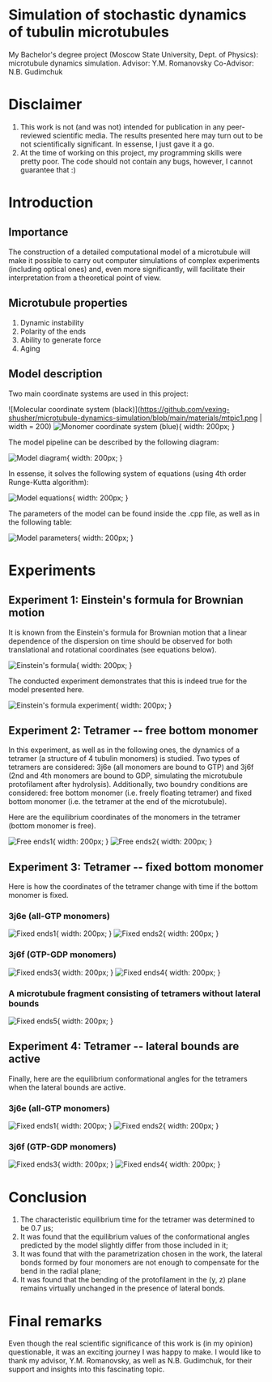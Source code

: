 # Simulation of stochastic dynamics of tubulin microtubules
My Bachelor's degree project (Moscow State University, Dept. of Physics): microtubule dynamics simulation.
Advisor: Y.M. Romanovsky
Co-Advisor: N.B. Gudimchuk

# Disclaimer
1. This work is not (and was not) intended for publication in any peer-reviewed scientific media. The results presented here may turn out to be not scientifically significant. In essense, I just gave it a go.
2. At the time of working on this project, my programming skills were pretty poor. The code should not contain any bugs, however, I cannot guarantee that :)

# Introduction

## Importance
The construction of a detailed computational model of a microtubule will make it possible to carry out computer simulations of complex experiments (including optical ones) and, even more significantly, will facilitate their interpretation from a theoretical point of view.

## Microtubule properties
1. Dynamic instability
2. Polarity of the ends
3. Ability to generate force
4. Aging

## Model description
Two main coordinate systems are used in this project:

![Molecular coordinate system (black)](https://github.com/vexing-shusher/microtubule-dynamics-simulation/blob/main/materials/mtpic1.png | width = 200)
![Monomer coordinate system (blue)](https://github.com/vexing-shusher/microtubule-dynamics-simulation/blob/main/materials/mtpic2.png){ width: 200px; }

The model pipeline can be described by the following diagram:

![Model diagram](https://github.com/vexing-shusher/microtubule-dynamics-simulation/blob/main/materials/prog.png){ width: 200px; }

In essense, it solves the following system of equations (using 4th order Runge-Kutta algorithm):

![Model equations](https://github.com/vexing-shusher/microtubule-dynamics-simulation/blob/main/materials/eq1.png){ width: 200px; }

The parameters of the model can be found inside the .cpp file, as well as in the following table:

![Model parameters](https://github.com/vexing-shusher/microtubule-dynamics-simulation/blob/main/materials/pars.png){ width: 200px; }

# Experiments

## Experiment 1: Einstein's formula for Brownian motion

It is known from the Einstein's formula for Brownian motion that a linear dependence of the dispersion on time should be observed for both translational and rotational coordinates (see equations below). 

![Einstein's formula](https://github.com/vexing-shusher/microtubule-dynamics-simulation/blob/main/materials/eq2.png){ width: 200px; }

The conducted experiment demonstrates that this is indeed true for the model presented here.

![Einstein's formula experiment](https://github.com/vexing-shusher/microtubule-dynamics-simulation/blob/main/materials/tabD.png){ width: 200px; }

## Experiment 2: Tetramer -- free bottom monomer

In this experiment, as well as in the following ones, the dynamics of a tetramer (a structure of 4 tubulin monomers) is studied. Two types of tetramers are considered: 3j6e (all monomers are bound to GTP) and 3j6f (2nd and 4th monomers are bound to GDP, simulating the microtubule protofilament after hydrolysis). Additionally, two boundry conditions are considered: free bottom monomer (i.e. freely floating tetramer) and fixed bottom monomer (i.e. the tetramer at the end of the microtubule).

Here are the equilibrium coordinates of the monomers in the tetramer (bottom monomer is free).

![Free ends1](https://github.com/vexing-shusher/microtubule-dynamics-simulation/blob/main/materials/fe_xz.png){ width: 200px; }
![Free ends2](https://github.com/vexing-shusher/microtubule-dynamics-simulation/blob/main/materials/fe_yz.png){ width: 200px; }

## Experiment 3: Tetramer -- fixed bottom monomer

Here is how the coordinates of the tetramer change with time if the bottom monomer is fixed.

### 3j6e (all-GTP monomers)
![Fixed ends1](https://github.com/vexing-shusher/microtubule-dynamics-simulation/blob/main/materials/3j6e_xz.png){ width: 200px; }
![Fixed ends2](https://github.com/vexing-shusher/microtubule-dynamics-simulation/blob/main/materials/3j6e_yz.png){ width: 200px; }

### 3j6f (GTP-GDP monomers)
![Fixed ends3](https://github.com/vexing-shusher/microtubule-dynamics-simulation/blob/main/materials/3j6f_xz.png){ width: 200px; }
![Fixed ends4](https://github.com/vexing-shusher/microtubule-dynamics-simulation/blob/main/materials/3j6f_yz.png){ width: 200px; }

### A microtubule fragment consisting of tetramers without lateral bounds
![Fixed ends5](https://github.com/vexing-shusher/microtubule-dynamics-simulation/blob/main/materials/mtnb.png){ width: 200px; }


## Experiment 4: Tetramer -- lateral bounds are active
Finally, here are the equilibrium conformational angles for the tetramers when the lateral bounds are active.

### 3j6e (all-GTP monomers)
![Fixed ends1](https://github.com/vexing-shusher/microtubule-dynamics-simulation/blob/main/materials/3j6e_bnb_xz.png){ width: 200px; }
![Fixed ends2](https://github.com/vexing-shusher/microtubule-dynamics-simulation/blob/main/materials/3j6e_bnb_yz.png){ width: 200px; }

### 3j6f (GTP-GDP monomers)
![Fixed ends3](https://github.com/vexing-shusher/microtubule-dynamics-simulation/blob/main/materials/3j6f_bnb_xz.png){ width: 200px; }
![Fixed ends4](https://github.com/vexing-shusher/microtubule-dynamics-simulation/blob/main/materials/3j6f_bnb_yz.png){ width: 200px; }

# Conclusion
1. The characteristic equilibrium time for the tetramer was determined to be 0.7 μs;
2. It was found that the equilibrium values of the conformational angles predicted by the model slightly differ from those included in it;
3. It was found that with the parametrization chosen in the work, the lateral bonds formed by four monomers are not enough to compensate for the bend in the radial plane;
4. It was found that the bending of the protofilament in the (y, z) plane remains virtually unchanged in the presence of lateral bonds.

# Final remarks
Even though the real scientific significance of this work is (in my opinion) questionable, it was an exciting journey I was happy to make. I would like to thank my advisor, Y.M. Romanovsky, as well as N.B. Gudimchuk, for their support and insights into this fascinating topic.


